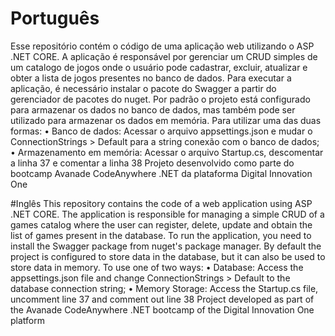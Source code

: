  # Português
Esse repositório contém o código de uma aplicação web utilizando o ASP .NET CORE. A aplicação é responsável por gerenciar um CRUD simples de um catalogo de jogos onde o usuário pode cadastrar, excluir, atualizar e obter a lista de jogos presentes no banco de dados.
Para executar a aplicação, é necessário instalar o pacote do Swagger a partir do gerenciador de pacotes do nuget. 
Por padrão o projeto está configurado para armazenar os dados no banco de dados, mas também pode ser utilizado para armazenar os dados em memória. Para utilizar uma das duas formas:
•	Banco de dados: Acessar o arquivo appsettings.json e mudar o ConnectionStrings > Default para a string conexão com o banco de dados;
•	Armazenamento em memória: Acessar o arquivo Startup.cs, descomentar a linha 37 e comentar a linha 38
Projeto desenvolvido como parte do bootcamp Avanade CodeAnywhere .NET da plataforma Digital Innovation One


#Inglês
This repository contains the code of a web application using ASP .NET CORE. The application is responsible for managing a simple CRUD of a games catalog where the user can register, delete, update and obtain the list of games present in the database.
To run the application, you need to install the Swagger package from nuget's package manager.
By default the project is configured to store data in the database, but it can also be used to store data in memory. To use one of two ways:
• Database: Access the appsettings.json file and change ConnectionStrings > Default to the database connection string;
• Memory Storage: Access the Startup.cs file, uncomment line 37 and comment out line 38
Project developed as part of the Avanade CodeAnywhere .NET bootcamp of the Digital Innovation One platform
